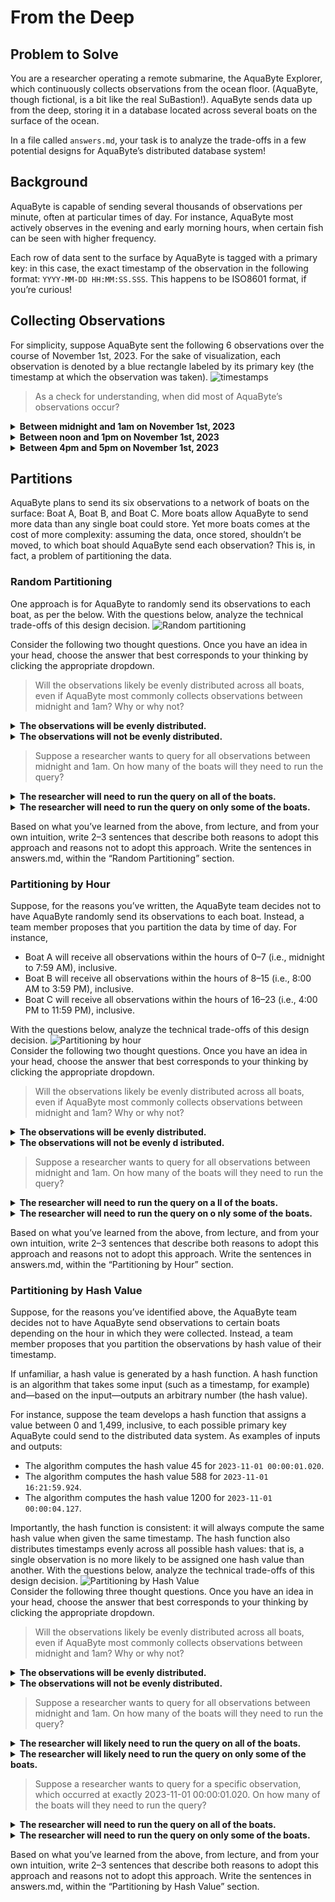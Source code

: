 # From the Deep
## Problem to Solve
You are a researcher operating a remote submarine, the AquaByte Explorer, which continuously collects observations from the ocean floor. (AquaByte, though fictional, is a bit like the real SuBastion!). AquaByte sends data up from the deep, storing it in a database located across several boats on the surface of the ocean.

In a file called `answers.md`, your task is to analyze the trade-offs in a few potential designs for AquaByte’s distributed database system!

## Background
AquaByte is capable of sending several thousands of observations per minute, often at particular times of day. For instance, AquaByte most actively observes in the evening and early morning hours, when certain fish can be seen with higher frequency.

Each row of data sent to the surface by AquaByte is tagged with a primary key: in this case, the exact timestamp of the observation in the following format: `YYYY-MM-DD HH:MM:SS.SSS`. This happens to be ISO8601 format, if you’re curious!

## Collecting Observations
For simplicity, suppose AquaByte sent the following 6 observations over the course of November 1st, 2023. For the sake of visualization, each observation is denoted by a blue rectangle labeled by its primary key (the timestamp at which the observation was taken).
![timestamps](image.png)  
> As a check for understanding, when did most of AquaByte’s observations occur?

<details>
<summary><b>Between midnight and 1am on November 1st, 2023</b></summary>
That's right!
</details>

<details>
<summary><b>Between noon and 1pm on November 1st, 2023</b></summary>
Not quite.
</details>

<details>
<summary><b>Between 4pm and 5pm on November 1st, 2023</b></summary>
Not quite.
</details>

## Partitions
AquaByte plans to send its six observations to a network of boats on the surface: Boat A, Boat B, and Boat C. More boats allow AquaByte to send more data than any single boat could store. Yet more boats comes at the cost of more complexity: assuming the data, once stored, shouldn’t be moved, to which boat should AquaByte send each observation? This is, in fact, a problem of partitioning the data.

### Random Partitioning
One approach is for AquaByte to randomly send its observations to each boat, as per the below. With the questions below, analyze the technical trade-offs of this design decision.
![Random partitioning](image-1.png)  

Consider the following two thought questions. Once you have an idea in your head, choose the answer that best corresponds to your thinking by clicking the appropriate dropdown.

> Will the observations likely be evenly distributed across all boats, even if AquaByte most commonly collects observations between midnight and 1am? Why or why not?

<details>
<summary><b>The observations will be evenly distributed.</b></summary>
That’s right. The observations will be evenly distributed because each one is randomly assigned to any one of the three boats. Or, put another way, an observation is equally likely to be sent to any boat. So, even if AquaByte most commonly collects observations between midnight and 1am, observations will be evenly spread out among the boats.
</details>

<details>
<summary><b>The observations will not be evenly distributed.</b></summary>
Not quite. The observations will be evenly distributed because each one is randomly assigned to any one of the three boats. Or, put another way, an observation is equally likely to be sent to any boat. So, even if AquaByte most commonly collects observations between midnight and 1am, observations will be evenly spread out among the boats.
</details>

> Suppose a researcher wants to query for all observations between midnight and 1am. On how many of the boats will they need to run the query?

<details>
<summary><b>The researcher will need to run the query on all of the boats.</b></summary>
That’s right. Because the observations are randomly assigned to any boat, each observation between midnight and 1am could be on any one of the three boats. If a query is only run on one boat, there’s a chance it has missed observations, stored on other boats, that it should have returned.
</details>

<details>
<summary><b>The researcher will need to run the query on only some of the boats.</b></summary>
Not quite. Consider that each observation between midnight and 1am is equally likely to be on any one of the three boats. So if the researcher only runs the query on one of the boats, there is a chance the query will have missed observations on other boats.
</details>

Based on what you’ve learned from the above, from lecture, and from your own intuition, write 2–3 sentences that describe both reasons to adopt this approach and reasons not to adopt this approach. Write the sentences in answers.md, within the “Random Partitioning” section.

### Partitioning by Hour
Suppose, for the reasons you’ve written, the AquaByte team decides not to have AquaByte randomly send its observations to each boat. Instead, a team member proposes that you partition the data by time of day. For instance,

- Boat A will receive all observations within the hours of 0–7 (i.e., midnight to 7:59 AM), inclusive.
- Boat B will receive all observations within the hours of 8–15 (i.e., 8:00 AM to 3:59 PM), inclusive.
- Boat C will receive all observations within the hours of 16–23 (i.e., 4:00 PM to 11:59 PM), inclusive.

With the questions below, analyze the technical trade-offs of this design decision.
![Partitioning by hour](image-2.png)  
Consider the following two thought questions. Once you have an idea in your head, choose the answer that best corresponds to your thinking by clicking the appropriate dropdown.

> Will the observations likely be evenly distributed across all boats, even if AquaByte most commonly collects observations between midnight and 1am? Why or why not?

<details>
<summary><b>The observations will be evenly distributed.</b></summary>
Not quite. The observations will not be evenly distributed if AquaByte most commonly collects observations between midnight and 1am. Since most observations are collected between midnight and 1am, and because Boat A will receive all observations within the hours of 0–7 (i.e., midnight to 7:59 AM), inclusive, Boat A will receive most of the observations.
</details>

<details>
<summary><b>The observations will not be evenly d
istributed.</b></summary>
That’s right. Since most observations are collected between midnight and 1am, and because Boat A will receive all observations within the hours of 0–7 (i.e., midnight to 7:59 AM), inclusive, Boat A will receive most of the observations.
</details>


> Suppose a researcher wants to query for all observations between midnight and 1am. On how many of the boats will they need to run the query?

<details>
<summary><b>The researcher will need to run the query on a
ll of the boats.</b></summary>
Not quite. Boat A will receive all observations within the hours of 0–7 (i.e., midnight to 7:59 AM), inclusive. This means that all observations between midnight and 1am can be found on Boat A.
</details>

<details>
<summary><b>The researcher will need to run the query on o
nly some of the boats.</b></summary>
That’s right. Boat A will receive all observations within the hours of 0–7 (i.e., midnight to 7:59 AM), inclusive. This means that all observations between midnight and 1am can be found on Boat A.
</details>

Based on what you’ve learned from the above, from lecture, and from your own intuition, write 2–3 sentences that describe both reasons to adopt this approach and reasons not to adopt this approach. Write the sentences in answers.md, within the “Partitioning by Hour” section.

### Partitioning by Hash Value
Suppose, for the reasons you’ve identified above, the AquaByte team decides not to have AquaByte send observations to certain boats depending on the hour in which they were collected. Instead, a team member proposes that you partition the observations by hash value of their timestamp.

If unfamiliar, a hash value is generated by a hash function. A hash function is an algorithm that takes some input (such as a timestamp, for example) and—based on the input—outputs an arbitrary number (the hash value).

For instance, suppose the team develops a hash function that assigns a value between 0 and 1,499, inclusive, to each possible primary key AquaByte could send to the distributed data system. As examples of inputs and outputs:

- The algorithm computes the hash value 45 for `2023-11-01 00:00:01.020`.
- The algorithm computes the hash value 588 for `2023-11-01 16:21:59.924`.
- The algorithm computes the hash value 1200 for `2023-11-01 00:00:04.127`.

Importantly, the hash function is consistent: it will always compute the same hash value when given the same timestamp. The hash function also distributes timestamps evenly across all possible hash values: that is, a single observation is no more likely to be assigned one hash value than another. With the questions below, analyze the technical trade-offs of this design decision.
![Partitioning by Hash Value](image-3.png)  
Consider the following three thought questions. Once you have an idea in your head, choose the answer that best corresponds to your thinking by clicking the appropriate dropdown.
> Will the observations likely be evenly distributed across all boats, even if AquaByte most commonly collects observations between midnight and 1am? Why or why not?

<details>
<summary><b>The observations will be evenly distributed.</b></summary>
That’s right. A single observation is no more likely to be assigned one hash value than another, which means any single observation could be sent to any one of the three available boats.
</details>

<details>
<summary><b>The observations will not be evenly distributed.</b></summary>
Not quite. Though AquaByte does most commonly collect observations between midnight and 1am, a single observation is no more likely to be assigned one hash value than another. Any single observation could be sent to any one of the three available boats.
</details>


> Suppose a researcher wants to query for all observations between midnight and 1am. On how many of the boats will they need to run the query?

<details>
<summary><b>The researcher will likely need to run the query on all of the boats.</b></summary>
That’s right. Each observation in a range of observations could be assigned any arbitrary hash value: the hash values themselves are not in a specified range. For that reason, the query would be best run on all boats.
</details>

<details>
<summary><b>The researcher will likely need to run the query on only some of the boats.</b></summary>
Not quite. It’s certainly possible to know the hash value of a specific observation. But each observation in a range of observations could be assigned any arbitrary hash value: the hash values themselves are not in a specified range. For that reason, the query would be best run on all boats.
</details>

> Suppose a researcher wants to query for a specific observation, which occurred at exactly 2023-11-01 00:00:01.020. On how many of the boats will they need to run the query?

<details>
<summary><b>The researcher will need to run the query on all of the boats.</b></summary>
Not quite. It is possible to know the hash value of a specific timestamp, which can tell the researcher where to run the query.
</details>

<details>
<summary><b>The researcher will need to run the query on only some of the boats.</b></summary>
That’s right. It is possible to know the hash value of a specific timestamp, which can tell the researcher where to run the query.
</details>

Based on what you’ve learned from the above, from lecture, and from your own intuition, write 2–3 sentences that describe both reasons to adopt this approach and reasons not to adopt this approach. Write the sentences in answers.md, within the “Partitioning by Hash Value” section.
